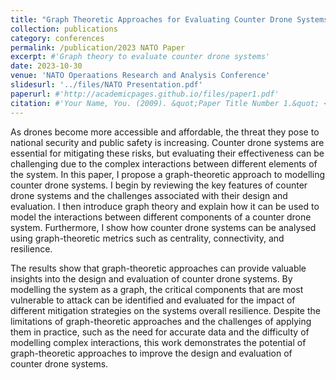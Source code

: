 ```yaml
---
title: "Graph Theoretic Approaches for Evaluating Counter Drone Systems"
collection: publications
category: conferences
permalink: /publication/2023 NATO Paper
excerpt: #'Graph theory to evaluate counter drone systems'
date: 2023-10-30
venue: 'NATO Operaations Research and Analysis Conference'
slidesurl: '../files/NATO Presentation.pdf'
paperurl: #'http://academicpages.github.io/files/paper1.pdf'
citation: #'Your Name, You. (2009). &quot;Paper Title Number 1.&quot; <i>Journal 1</i>. 1(1).'
---
```


As drones become more accessible and affordable, the threat they pose to national security and public safety
is increasing. Counter drone systems are essential for mitigating these risks, but evaluating their effectiveness
can be challenging due to the complex interactions between different elements of the system. In this paper, I
propose a graph-theoretic approach to modelling counter drone systems. I begin by reviewing the key features
of counter drone systems and the challenges associated with their design and evaluation. I then introduce
graph theory and explain how it can be used to model the interactions between different components of a
counter drone system. Furthermore, I show how counter drone systems can be analysed using graph-theoretic
metrics such as centrality, connectivity, and resilience.

The results show that graph-theoretic approaches can provide valuable insights into the design and evaluation
of counter drone systems. By modelling the system as a graph, the critical components that are most vulnerable
to attack can be identified and evaluated for the impact of different mitigation strategies on the systems overall
resilience. Despite the limitations of graph-theoretic approaches and the challenges of applying them in
practice, such as the need for accurate data and the difficulty of modelling complex interactions, this work
demonstrates the potential of graph-theoretic approaches to improve the design and evaluation of counter
drone systems.